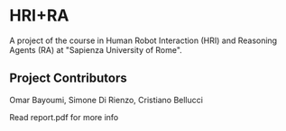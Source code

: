 # HRI+RA
A project of the course in Human Robot Interaction (HRI) and Reasoning Agents (RA) at "Sapienza University of Rome".

## Project Contributors
Omar Bayoumi, Simone Di Rienzo, Cristiano Bellucci

Read report.pdf for more info
